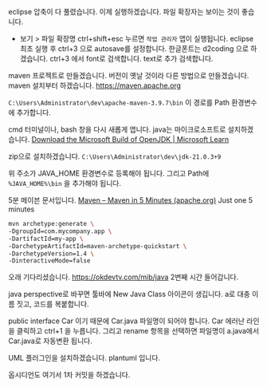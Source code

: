 eclipse 압축이 다 풀렸습니다.
이제 실행하겠습니다.
파일 확장자는 보이는 것이 좋습니다.
- 보기 > 파일 확장명
ctrl+shift+esc 누르면 `작업 관리자` 앱이 실행됩니다.
eclipse 최초 실행 후 ctrl+3 으로 autosave를 설정합니다.
한글폰트는 d2coding 으로 하겠습니다.
ctrl+3 에서 font로 검색합니다.
text로 추가 검색합니다.


maven 프로젝트로 만들겠습니다.
버전이 옛날 것이라 다른 방법으로 만들겠습니다.
maven 설치부터 하겠습니다.
https://maven.apache.org


`C:\Users\Administrator\dev\apache-maven-3.9.7\bin`
이 경로를 Path 환경변수에 추가합니다.

cmd 터미널이나, bash 창을 다시 새롭게 엽니다.
java는 마이크로소프트로 설치하겠습니다.
[Download the Microsoft Build of OpenJDK | Microsoft Learn](https://learn.microsoft.com/en-us/java/openjdk/download#openjdk-21)

zip으로 설치하겠습니다.
`C:\Users\Administrator\dev\jdk-21.0.3+9`

위 주소가 JAVA_HOME 환경변수로 등록해야 됩니다.
그리고 Path에 `%JAVA_HOME%\bin` 을 추가해야 됩니다.

5분 메이븐 문서입니다.
[Maven – Maven in 5 Minutes (apache.org)](https://maven.apache.org/guides/getting-started/maven-in-five-minutes.html)
Just one 5 minutes

```sh
mvn archetype:generate \
-DgroupId=com.mycompany.app \
-DartifactId=my-app \
-DarchetypeArtifactId=maven-archetype-quickstart \
-DarchetypeVersion=1.4 \
-DinteractiveMode=false

```

오래 기다리셨습니다.
https://okdevtv.com/mib/java 2번째 시간 들어갑니다.

java perspective로 바꾸면 툴바에 New Java Class 아이콘이 생깁니다.
a로 대충 이름 짓고, 코드를 복붙합니다.

public interface Car 이기 때문에 Car.java 파일명이 되어야 합니다.
Car 에러난 라인을 클릭하고 ctrl+1 을 누릅니다. 그리고 rename 항목을 선택하면 파일명이 a.java에서 Car.java로 자동변환 됩니다.

UML 플러그인을 설치하겠습니다.
plantuml 입니다.


옵시디언도 여기서 1차 커밋을 하겠습니다.

